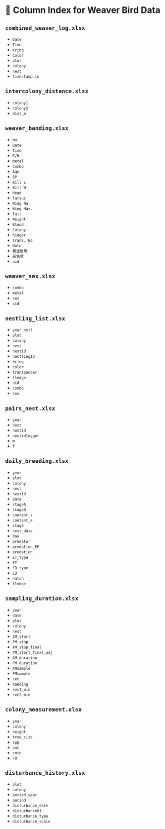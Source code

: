 # 📘 Column Index for Weaver Bird Data


## `combined_weaver_log.xlsx`
- `Date`
- `Time`
- `Kring`
- `Color`
- `plot`
- `colony`
- `nest`
- `timestamp.1m`

## `intercolony_distance.xlsx`
- `colony1`
- `colony2`
- `dist_m`

## `weaver_banding.xlsx`
- `No.`
- `Date`
- `Time`
- `R/N`
- `Metal`
- `Combo`
- `Age`
- `BP`
- `Bill L`
- `Bill W`
- `Head`
- `Tarsus`
- `Wing Na.`
- `Wing Max.`
- `Tail`
- `Weight`
- `Blood`
- `Colony`
- `Ringer`
- `Trans. No`
- `Note`
- `新金屬環`
- `新色環`
- `uid`

## `weaver_sex.xlsx`
- `combo`
- `metal`
- `sex`
- `uid`

## `nestling_list.xlsx`
- `year_nstl`
- `plot`
- `colony`
- `nest`
- `nestid`
- `nestlingID`
- `kring`
- `color`
- `transponder`
- `fledge`
- `uid`
- `combo`
- `sex`

## `pairs_nest.xlsx`
- `year`
- `nest`
- `nestid`
- `nestidlogger`
- `m`
- `f`

## `daily_breeding.xlsx`
- `year`
- `plot`
- `colony`
- `nest`
- `nestid`
- `date`
- `stageA`
- `stageB`
- `content_s`
- `content_e`
- `stage`
- `nest_date`
- `day`
- `predator`
- `predation_EP`
- `predation`
- `ET_type`
- `ET`
- `ED_type`
- `ED`
- `hatch`
- `fledge`

## `sampling_duration.xlsx`
- `year`
- `date`
- `plot`
- `colony`
- `nest`
- `AM_start`
- `PM_stop`
- `AM_stop_final`
- `PM_start_final_adj`
- `AM_duration`
- `PM_duration`
- `AMsample`
- `PMsample`
- `sec`
- `banding`
- `sec1_min`
- `sec2_min`

## `colony_measurement.xlsx`
- `year`
- `colony`
- `height`
- `tree_size`
- `spp`
- `ant`
- `note`
- `F8`

## `disturbance_history.xlsx`
- `plot`
- `colony`
- `period_year`
- `period`
- `disturbance_date`
- `disturbance01`
- `disturbance_type`
- `disturbance_scale`